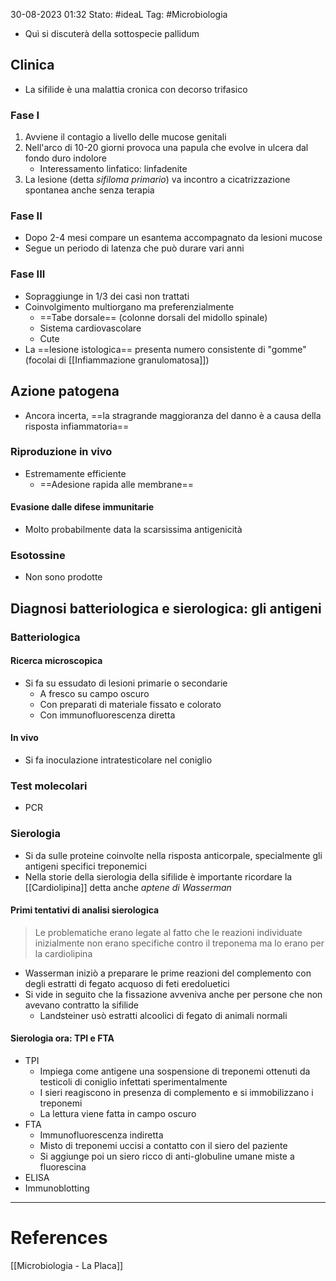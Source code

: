 30-08-2023 01:32
Stato: #ideaL
Tag: #Microbiologia 

- Quì si discuterà della sottospecie pallidum

## Clinica
- La sifilide è una malattia cronica con decorso trifasico
### Fase I
1. Avviene il contagio a livello delle mucose genitali
2. Nell'arco di 10-20 giorni provoca una papula che evolve in ulcera dal fondo duro indolore
	- Interessamento linfatico: linfadenite
3. La lesione (detta *sifiloma primario*) va incontro a cicatrizzazione spontanea anche senza terapia
### Fase II
- Dopo 2-4 mesi compare un esantema accompagnato da lesioni mucose
- Segue un periodo di latenza che può durare vari anni
### Fase III
- Sopraggiunge in 1/3 dei casi non trattati
- Coinvolgimento multiorgano ma preferenzialmente
	- ==Tabe dorsale== (colonne dorsali del midollo spinale)
	- Sistema cardiovascolare
	- Cute
- La ==lesione istologica== presenta numero consistente di "gomme" (focolai di [[Infiammazione granulomatosa]])

## Azione patogena
- Ancora incerta, ==la stragrande maggioranza del danno è a causa della risposta infiammatoria==

### Riproduzione in vivo
- Estremamente efficiente
	- ==Adesione rapida alle membrane==
#### Evasione dalle difese immunitarie
- Molto probabilmente data la scarsissima antigenicità

### Esotossine
- Non sono prodotte

## Diagnosi batteriologica e sierologica: gli antigeni
### Batteriologica
#### Ricerca microscopica
- Si fa su essudato di lesioni primarie o secondarie
	- A fresco su campo oscuro
	- Con preparati di materiale fissato e colorato
	- Con immunofluorescenza diretta
#### In vivo 
- Si fa inoculazione intratesticolare nel coniglio
### Test molecolari
- PCR 
### Sierologia
- Si da sulle proteine coinvolte nella risposta anticorpale, specialmente gli antigeni specifici treponemici
- Nella storie della sierologia della sifilide è importante ricordare la [[Cardiolipina]] detta anche *aptene di Wasserman*
#### Primi tentativi di analisi sierologica
> Le problematiche erano legate al fatto che le reazioni individuate inizialmente non erano specifiche contro il treponema ma lo erano per la cardiolipina
- Wasserman iniziò a preparare le prime reazioni del complemento con degli estratti di fegato acquoso di feti eredoluetici
- Si vide in seguito che la fissazione avveniva anche per persone che non avevano contratto la sifilide
	- Landsteiner usò estratti alcoolici di fegato di animali normali 
#### Sierologia ora: TPI e FTA
- TPI
	- Impiega come antigene una sospensione di treponemi ottenuti da testicoli di coniglio infettati sperimentalmente
	- I sieri reagiscono in presenza di complemento e si immobilizzano i treponemi
	- La lettura viene fatta in campo oscuro
- FTA
	- Immunofluorescenza indiretta
	- Misto di treponemi uccisi a contatto con il siero del paziente
	- Si aggiunge poi un siero ricco di anti-globuline umane miste a fluorescina
- ELISA
- Immunoblotting













---
# References
[[Microbiologia - La Placa]]